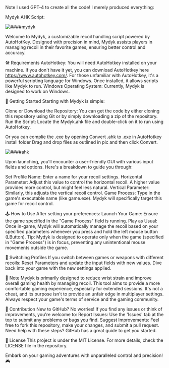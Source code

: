 Note I used GPT-4 to create all the code! I merely produced everything:

Mydyk AHK Script:

![####mydyk](https://github.com/R00dNet/Mydyk/assets/37847231/d111b107-d11b-4662-b970-7813620c3ffb)

Welcome to Mydyk, a customizable recoil handling script powered by AutoHotKey. Designed with precision in mind, Mydyk assists players in managing recoil in their favorite games, ensuring better control and accuracy.

🛠️ Requirements
AutoHotkey: You will need AutoHotkey installed on your machine. If you don't have it yet, you can download AutoHotkey here https://www.autohotkey.com/. For those unfamiliar with AutoHotkey, it's a powerful scripting language for Windows. Once installed, it allows scripts like Mydyk to run.
Windows Operating System: Currently, Mydyk is designed to work on Windows.

🚀 Getting Started
Starting with Mydyk is simple:

Clone or Download the Repository: You can get the code by either cloning this repository using Git or by simply downloading a zip of the repository.
Run the Script: Locate the Mydyk.ahk file and double-click on it to run using AutoHotkey.

Or you can complie the .exe by opening Convert .ahk to .exe in AutoHotkey install folder
Drag and drop files as outlined in pic and then click Convert.

![####ahk](https://github.com/R00dNet/Mydyk/assets/37847231/aa9dfa4f-61dc-4179-92db-cd67c3cc6e77)

Upon launching, you'll encounter a user-friendly GUI with various input fields and options. Here's a breakdown to guide you through:

Set Profile Name: Enter a name for your recoil settings.
Horizontal Parameter: Adjust this value to control the horizontal recoil. A higher value provides more control, but might feel less natural.
Vertical Parameter: Similarly, this adjusts the vertical recoil control.
Game Process: Type in the game's executable name (like game.exe). Mydyk will specifically target this game for recoil control.


🕹️ How to Use
After setting your preferences:
Launch Your Game: Ensure the game specified in the "Game Process" field is running.
Play as Usual: Once in-game, Mydyk will automatically manage the recoil based on your specified parameters whenever you press and hold the left mouse button (LButton).
Tip: Mydyk is designed to operate only when the game (specified in "Game Process") is in focus, preventing any unintentional mouse movements outside the game.


🔄 Switching Profiles
If you switch between games or weapons with different recoils:
Reset Parameters and update the input fields with new values.
Dive back into your game with the new settings applied.


📢 Note
Mydyk is primarily designed to reduce wrist strain and improve overall gaming health by managing recoil. This tool aims to provide a more comfortable gaming experience, especially for extended sessions. It's not a cheat, and its purpose isn't to provide an unfair edge in multiplayer settings. Always respect your game's terms of service and the gaming community.


🤝 Contribution
New to GitHub? No worries! If you find any issues or think of improvements, you're welcome to:
Report Issues: Use the 'Issues' tab at the top to submit any problems or bugs you find.
Suggest Improvements: Feel free to fork this repository, make your changes, and submit a pull request.
Need help with these steps? GitHub has a great guide to get you started.


📜 License
This project is under the MIT License. For more details, check the LICENSE file in the repository.

Embark on your gaming adventures with unparalleled control and precision! 🎮
